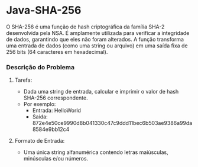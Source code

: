# Java-SHA-256

O SHA-256 é uma função de hash criptográfica da família SHA-2 desenvolvida pela NSA. É amplamente utilizada para verificar a integridade de dados, garantindo que eles não foram alterados. A função transforma uma entrada de dados (como uma string ou arquivo) em uma saída fixa de 256 bits (64 caracteres em hexadecimal).

### Descrição do Problema
1. Tarefa:
   - Dada uma string de entrada, calcular e imprimir o valor de hash SHA-256 correspondente.
   - Por exemplo:
     * Entrada: HelloWorld
     * Saída: 872e4e50ce9990d8b041330c47c9ddd11bec6b503ae9386a99da8584e9bb12c4
    
2. Formato de Entrada:
   - Uma única string alfanumérica contendo letras maiúsculas, minúsculas e/ou números.

